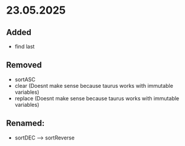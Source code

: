 # 23.05.2025

## Added
- find last

## Removed
- sortASC
- clear (Doesnt make sense because taurus works with immutable variables)
- replace (Doesnt make sense because taurus works with immutable variables)

## Renamed:
- sortDEC --> sortReverse
